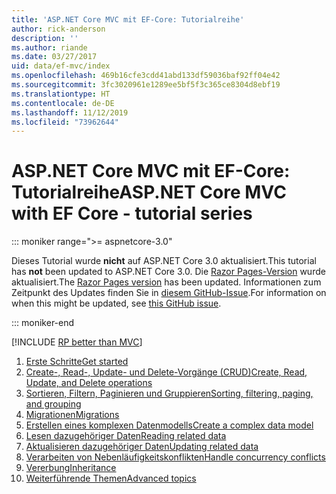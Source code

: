 ```yaml
---
title: 'ASP.NET Core MVC mit EF-Core: Tutorialreihe'
author: rick-anderson
description: ''
ms.author: riande
ms.date: 03/27/2017
uid: data/ef-mvc/index
ms.openlocfilehash: 469b16cfe3cdd41abd133df59036baf92ff04e42
ms.sourcegitcommit: 3fc3020961e1289ee5bf5f3c365ce8304d8ebf19
ms.translationtype: HT
ms.contentlocale: de-DE
ms.lasthandoff: 11/12/2019
ms.locfileid: "73962644"
---
```

# <a name="aspnet-core-mvc-with-ef-core---tutorial-series"></a><span data-ttu-id="41cbb-102">ASP.NET Core MVC mit EF-Core: Tutorialreihe</span><span class="sxs-lookup"><span data-stu-id="41cbb-102">ASP.NET Core MVC with EF Core - tutorial series</span></span>

::: moniker range=">= aspnetcore-3.0"

<span data-ttu-id="41cbb-103">Dieses Tutorial wurde **nicht** auf ASP.NET Core 3.0 aktualisiert.</span><span class="sxs-lookup"><span data-stu-id="41cbb-103">This tutorial has **not** been updated to ASP.NET Core 3.0.</span></span> <span data-ttu-id="41cbb-104">Die [Razor Pages-Version](xref:data/ef-rp/intro) wurde aktualisiert.</span><span class="sxs-lookup"><span data-stu-id="41cbb-104">The [Razor Pages version](xref:data/ef-rp/intro) has been updated.</span></span> <span data-ttu-id="41cbb-105">Informationen zum Zeitpunkt des Updates finden Sie in [diesem GitHub-Issue](https://github.com/aspnet/AspNetCore.Docs/issues/13920).</span><span class="sxs-lookup"><span data-stu-id="41cbb-105">For information on when this might be updated, see [this GitHub issue](https://github.com/aspnet/AspNetCore.Docs/issues/13920).</span></span>

::: moniker-end

[!INCLUDE [RP better than MVC](../../includes/RP-EF/rp-over-mvc.md)]

1. [<span data-ttu-id="41cbb-106">Erste Schritte</span><span class="sxs-lookup"><span data-stu-id="41cbb-106">Get started</span></span>](xref:data/ef-mvc/intro)
1. [<span data-ttu-id="41cbb-107">Create-, Read-, Update- und Delete-Vorgänge (CRUD)</span><span class="sxs-lookup"><span data-stu-id="41cbb-107">Create, Read, Update, and Delete operations</span></span>](xref:data/ef-mvc/crud)
1. [<span data-ttu-id="41cbb-108">Sortieren, Filtern, Paginieren und Gruppieren</span><span class="sxs-lookup"><span data-stu-id="41cbb-108">Sorting, filtering, paging, and grouping</span></span>](xref:data/ef-mvc/sort-filter-page)
1. [<span data-ttu-id="41cbb-109">Migrationen</span><span class="sxs-lookup"><span data-stu-id="41cbb-109">Migrations</span></span>](xref:data/ef-mvc/migrations)
1. [<span data-ttu-id="41cbb-110">Erstellen eines komplexen Datenmodells</span><span class="sxs-lookup"><span data-stu-id="41cbb-110">Create a complex data model</span></span>](xref:data/ef-mvc/complex-data-model)
1. [<span data-ttu-id="41cbb-111">Lesen dazugehöriger Daten</span><span class="sxs-lookup"><span data-stu-id="41cbb-111">Reading related data</span></span>](xref:data/ef-mvc/read-related-data)
1. [<span data-ttu-id="41cbb-112">Aktualisieren dazugehöriger Daten</span><span class="sxs-lookup"><span data-stu-id="41cbb-112">Updating related data</span></span>](xref:data/ef-mvc/update-related-data)
1. [<span data-ttu-id="41cbb-113">Verarbeiten von Nebenläufigkeitskonflikten</span><span class="sxs-lookup"><span data-stu-id="41cbb-113">Handle concurrency conflicts</span></span>](xref:data/ef-mvc/concurrency)
1. [<span data-ttu-id="41cbb-114">Vererbung</span><span class="sxs-lookup"><span data-stu-id="41cbb-114">Inheritance</span></span>](xref:data/ef-mvc/inheritance)
1. [<span data-ttu-id="41cbb-115">Weiterführende Themen</span><span class="sxs-lookup"><span data-stu-id="41cbb-115">Advanced topics</span></span>](xref:data/ef-mvc/advanced)
